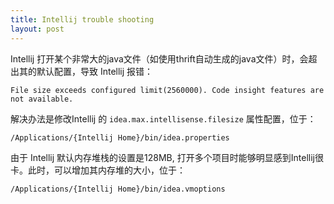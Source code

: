 ```yaml
---
title: Intellij trouble shooting
layout: post
---
```


Intellij 打开某个非常大的java文件（如使用thrift自动生成的java文件）时，会超出其的默认配置，导致 Intellij 报错：

    File size exceeds configured limit(2560000). Code insight features are not available.

解决办法是修改Intellij 的 `idea.max.intellisense.filesize`
属性配置，位于：

    /Applications/{Intellij Home}/bin/idea.properties

由于 Intellij 默认内存堆栈的设置是128MB, 打开多个项目时能够明显感到Intellij很卡。此时，可以增加其内存堆的大小，位于：

    /Applications/{Intellij Home}/bin/idea.vmoptions

